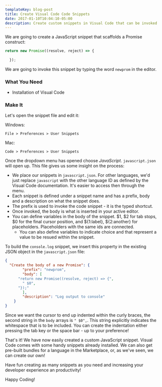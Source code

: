 ```yaml
---
templateKey: blog-post
title: Create Visual Code Code Snippets
date: 2017-01-10T10:04:10-05:00
description: Create custom snippets in Visual Code that can be invoked using a shortcut.
---
```

We are going to create a JavaScript snippet that scaffolds a Promise construct:

```js
return new Promise((resolve, reject) => {
    
  });
```

We are going to invoke this snippet by typing the word `newprom` in the editor.

### What You Need

* Installation of Visual Code

### Make It

Let's open the snippet file and edit it:

Windows:

```text
File > Preferences > User Snippets
```

Mac: 

```text
Code > Preferences > User Snippets
```

Once the dropdown menu has opened choose *JavaScript*. `javascript.json` will open up. This file gives us some insight on the process:

* We place our snippets in `javascript.json`. For other languages, we'd just replace `javascript` with the other language ID as defined by the Visual Code documentation. It's easier to access then through the menu. 
* Each snippet is defined under a snippet name and has a prefix, body and a description on what the snippet does.
* The prefix is used to invoke the code snippet - it is the typed shortcut.
* Once invoked, the body is what is inserted in your active editor. 
* You can define variables in the body of the snippet. $1, $2 for tab stops, $0 for the final cursor position, and ${1:label}, ${2:another} for placeholders. Placeholders with the same ids are connected.
  * You can also define variables to indicate choice and that represent a value to be resued within the snippet.

To build the `console.log` snippet, we insert this property in the existing JSON object in the `javascript.json` file:

```json
{
  "Create the body of a new Promise": {
		"prefix": "newprom",
		"body": [
      "return new Promise((resolve, reject) => {",
        " $0",
      "});"
		],
		"description": "Log output to console"
	}
}
```

Since we want the cursor to end up indented within the curly braces, the second string in the `body` arrays is `" $0",`. This string explicitly indicates the whitespace that is to be included. You can create the indentation either pressing the tab key or the space bar - up to your preference! 

That's it! We have now easily created a custom JavaScript snippet. Visual Code comes with some handy snippets already installed. We can also get pre-built bundles for a language in the Marketplace, or, as we've seen, we can create our own! 

Have fun creating as many snippets as you need and increasing your developer experience an productivity! 

Happy Coding! 









